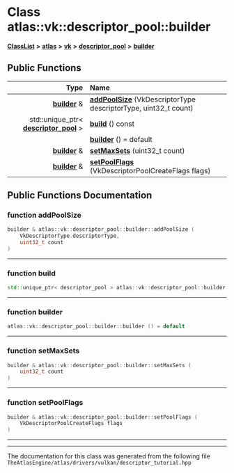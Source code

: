 

# Class atlas::vk::descriptor\_pool::builder



[**ClassList**](annotated.md) **>** [**atlas**](namespaceatlas.md) **>** [**vk**](namespaceatlas_1_1vk.md) **>** [**descriptor\_pool**](classatlas_1_1vk_1_1descriptor__pool.md) **>** [**builder**](classatlas_1_1vk_1_1descriptor__pool_1_1builder.md)










































## Public Functions

| Type | Name |
| ---: | :--- |
|  [**builder**](classatlas_1_1vk_1_1descriptor__pool_1_1builder.md) & | [**addPoolSize**](#function-addpoolsize) (VkDescriptorType descriptorType, uint32\_t count) <br> |
|  std::unique\_ptr&lt; [**descriptor\_pool**](classatlas_1_1vk_1_1descriptor__pool.md) &gt; | [**build**](#function-build) () const<br> |
|   | [**builder**](#function-builder) () = default<br> |
|  [**builder**](classatlas_1_1vk_1_1descriptor__pool_1_1builder.md) & | [**setMaxSets**](#function-setmaxsets) (uint32\_t count) <br> |
|  [**builder**](classatlas_1_1vk_1_1descriptor__pool_1_1builder.md) & | [**setPoolFlags**](#function-setpoolflags) (VkDescriptorPoolCreateFlags flags) <br> |




























## Public Functions Documentation




### function addPoolSize 

```C++
builder & atlas::vk::descriptor_pool::builder::addPoolSize (
    VkDescriptorType descriptorType,
    uint32_t count
) 
```




<hr>



### function build 

```C++
std::unique_ptr< descriptor_pool > atlas::vk::descriptor_pool::builder::build () const
```




<hr>



### function builder 

```C++
atlas::vk::descriptor_pool::builder::builder () = default
```




<hr>



### function setMaxSets 

```C++
builder & atlas::vk::descriptor_pool::builder::setMaxSets (
    uint32_t count
) 
```




<hr>



### function setPoolFlags 

```C++
builder & atlas::vk::descriptor_pool::builder::setPoolFlags (
    VkDescriptorPoolCreateFlags flags
) 
```




<hr>

------------------------------
The documentation for this class was generated from the following file `TheAtlasEngine/atlas/drivers/vulkan/descriptor_tutorial.hpp`

